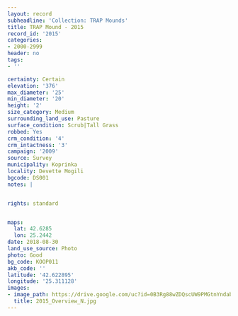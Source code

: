```yaml
---
layout: record
subheadline: 'Collection: TRAP Mounds'
title: TRAP Mound - 2015
record_id: '2015'
categories:
- 2000-2999
header: no
tags:
- ''

certainty: Certain
elevation: '376'
max_diameter: '25'
min_diameter: '20'
height: '2'
size_category: Medium
surrounding_land_use: Pasture
surface_condition: Scrub|Tall Grass
robbed: Yes
crm_condition: '4'
crm_intactness: '3'
campaign: '2009'
source: Survey
municipality: Koprinka
locality: Devette Mogili
bgcode: DS001
notes: |


rights: standard


maps:
  lat: 42.6285
  lon: 25.2442
date: 2018-08-30
land_use_source: Photo
photo: Good
bg_code: KOOP011
akb_code: ''
latitude: '42.622895'
longitude: '25.311128'
images:
- image_path: https://drive.google.com/uc?id=0B3Rg88wZDQscUW9PMGtnYndabGM
  title: 2015_Overview_N.jpg
---
```

